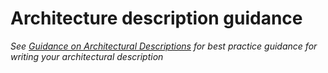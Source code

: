 # Architecture description guidance

_See [Guidance on Architectural Descriptions](https://code.tessella.com/projects/GUID/repos/architectural-good-practice/browse/Architectural%20Descriptions.md) for best practice guidance for writing your architectural description_
